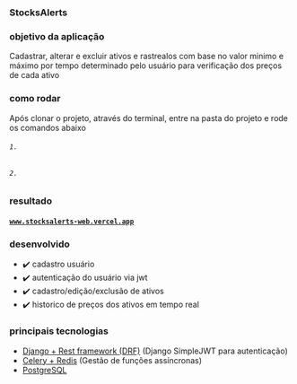 ### StocksAlerts

### objetivo da aplicação
Cadastrar, alterar e excluir ativos e rastrealos com base no valor minimo e máximo por tempo determinado pelo usuário para verificação dos preços de cada ativo


### como rodar
Após clonar o projeto, através do terminal, entre na pasta do projeto e rode os comandos abaixo
###### `1. `
###### `2. `

### resultado
#### <a href="https://stocksalerts-web.vercel.app/" target="_blank">`www.stocksalerts-web.vercel.app`</a>
 
### desenvolvido
* ✔️ cadastro usuário
* ✔️ autenticação do usuário via jwt
* ✔️ cadastro/edição/exclusão de ativos
* ✔️ historico de preços dos ativos em tempo real

### principais tecnologias
* <a href="https://www.djangoproject.com/" about="_blank">Django + Rest framework (DRF)</a> (Django SimpleJWT para autenticação)
* <a href="https://docs.celeryq.dev/en/stable/django/first-steps-with-django.html" about="_blank">Celery + Redis</a> (Gestão de funções assíncronas)
* <a href="https://www.postgresql.org/" about="_blank">PostgreSQL</a>
